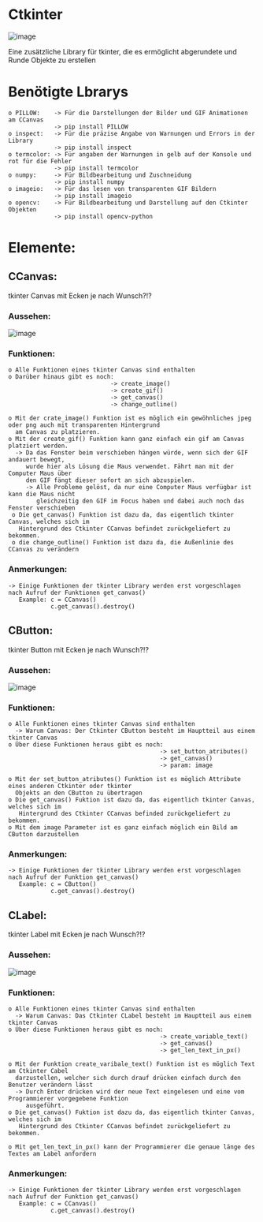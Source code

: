 # Ctkinter
![image](https://user-images.githubusercontent.com/87471423/127869456-eee11977-53ca-4191-aa4b-678895e60653.png)

Eine zusätzliche Library für tkinter, die es ermöglicht abgerundete und Runde Objekte zu erstellen


# Benötigte Lbrarys
    o PILLOW:    -> Für die Darstellungen der Bilder und GIF Animationen am CCanvas
                 -> pip install PILLOW
    o inspect:   -> Für die präzise Angabe von Warnungen und Errors in der Library
                 -> pip install inspect
    o termcolor: -> Für angaben der Warnungen in gelb auf der Konsole und rot für die Fehler
                 -> pip install termcolor
    o numpy:     -> Für Bildbearbeitung und Zuschneidung
                 -> pip install numpy
    o imageio:   -> Für das lesen von transparenten GIF Bildern
                 -> pip install imageio
    o opencv:    -> Für Bildbearbeitung und Darstellung auf den Ctkinter Objekten
                 -> pip install opencv-python



# Elemente:

## CCanvas:
tkinter Canvas mit Ecken je nach Wunsch?!?
### Aussehen:
![image](https://user-images.githubusercontent.com/87471423/127869405-95e09f3c-57b6-40ca-a302-734129a6e90a.png)

### Funktionen:
    o Alle Funktionen eines tkinter Canvas sind enthalten
    o Darüber hinaus gibt es noch:
                                 -> create_image()
                                 -> create_gif()
                                 -> get_canvas()
                                 -> change_outline()
                                 
    o Mit der crate_image() Funktion ist es möglich ein gewöhnliches jpeg oder png auch mit transparenten Hintergrund
      am Canvas zu platzieren.
    o Mit der create_gif() Funktion kann ganz einfach ein gif am Canvas platziert werden.
      -> Da das Fenster beim verschieben hängen würde, wenn sich der GIF andauert bewegt, 
         wurde hier als Lösung die Maus verwendet. Fährt man mit der Computer Maus über
         den GIF fängt dieser sofort an sich abzuspielen.
         -> Alle Probleme gelöst, da nur eine Computer Maus verfügbar ist kann die Maus nicht 
            gleichzeitig den GIF im Focus haben und dabei auch noch das Fenster verschieben
     o Die get_canvas() Funktion ist dazu da, das eigentlich tkinter Canvas, welches sich im 
       Hintergrund des Ctkinter CCanvas befindet zurückgeliefert zu bekommen.
     o die change_outline() Funktion ist dazu da, die Außenlinie des CCanvas zu verändern

### Anmerkungen:
    -> Einige Funktionen der tkinter Library werden erst vorgeschlagen nach Aufruf der Funktionen get_canvas()
       Example: c = CCanvas()
                c.get_canvas().destroy()
                

## CButton:
tkinter Button mit Ecken je nach Wunsch?!?
### Aussehen:
![image](https://user-images.githubusercontent.com/87471423/127872921-bcbad8a2-394e-4980-b6b3-ec79b7225e95.png)

### Funktionen:
    o Alle Funktionen eines tkinter Canvas sind enthalten
      -> Warum Canvas: Der Ctkinter CButton besteht im Hauptteil aus einem tkinter Canvas
    o Über diese Funktionen heraus gibt es noch:
                                               -> set_button_atributes()
                                               -> get_canvas()
                                               -> param: image
                                               
    o Mit der set_button_atributes() Funktion ist es möglich Attribute eines anderen Ctkinter oder tkinter 
      Objekts an den CButton zu übertragen
    o Die get_canvas() Fuktion ist dazu da, das eigentlich tkinter Canvas, welches sich im 
       Hintergrund des Ctkinter CCanvas befinded zurückgeliefert zu bekommen. 
    o Mit dem image Parameter ist es ganz einfach möglich ein Bild am CButton darzustellen

### Anmerkungen:
    -> Einige Funktionen der tkinter Library werden erst vorgeschlagen nach Aufruf der Funktion get_canvas()
       Example: c = CButton()
                c.get_canvas().destroy()


## CLabel:
tkinter Label mit Ecken je nach Wunsch?!?
### Aussehen:
![image](https://user-images.githubusercontent.com/87471423/127878962-532be04a-89b5-4367-83dc-4fc5ecd8a85e.png)


### Funktionen:
    o Alle Funktionen eines tkinter Canvas sind enthalten
      -> Warum Canvas: Das Ctkinter CLabel besteht im Hauptteil aus einem tkinter Canvas
    o Über diese Funktionen heraus gibt es noch:
                                               -> create_variable_text()
                                               -> get_canvas()
                                               -> get_len_text_in_px()
                                               
    o Mit der Funktion create_varibale_text() Funktion ist es möglich Text am Ctkinter Cabel
      darzustellen, welcher sich durch drauf drücken einfach durch den Benutzer verändern lässt
      -> Durch Enter drücken wird der neue Text eingelesen und eine vom Programmierer vorgegebene Funktion
         ausgeführt.
    o Die get_canvas() Fuktion ist dazu da, das eigentlich tkinter Canvas, welches sich im 
       Hintergrund des Ctkinter CCanvas befindet zurückgeliefert zu bekommen. 
    
    o Mit get_len_text_in_px() kann der Programmierer die genaue länge des Textes am Label anfordern

### Anmerkungen:
    -> Einige Funktionen der tkinter Library werden erst vorgeschlagen nach Aufruf der Funktion get_canvas()
       Example: c = CCanvas()
                c.get_canvas().destroy()
     
